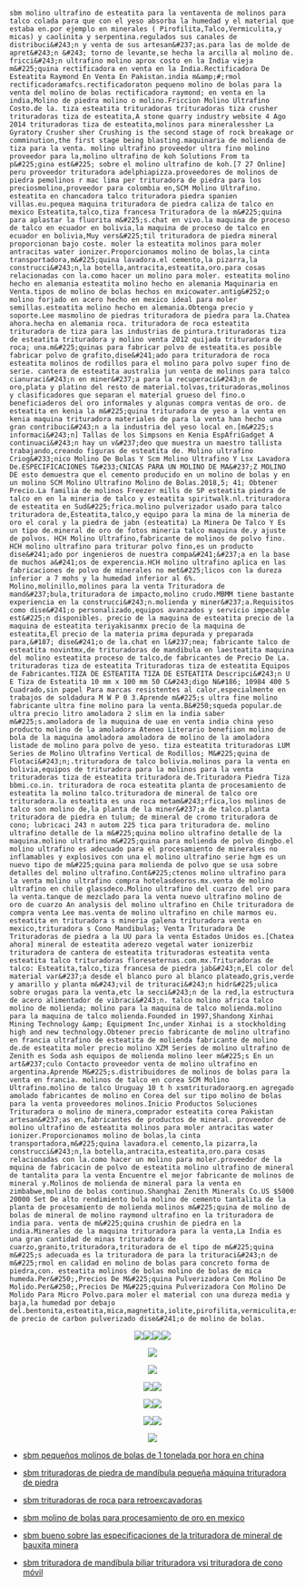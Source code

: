 
```
sbm molino ultrafino de esteatita para la ventaventa de molinos para talco colada para que con el yeso absorba la humedad y el material que estaba en.por ejemplo en minerales ( Pirofilita,Talco,Vermiculita,y micas) y caolinita y serpentina.regulados sus canales de distribuci&#243;n y venta de sus artesan&#237;as.para las de molde de apret&#243;n &#243; torno de levante,se hecha la arcilla al molino de. fricci&#243;n ultrafino molino aprox costo en la India vieja m&#225;quina rectificadora en venta en la India.Rectificadora De Esteatita Raymond En Venta En Pakistan.india m&amp;#;rmol rectificadoramafcs.rectificadoraton pequeno molino de bolas para la venta del molino de bolas rectificadora raymond; en venta en la india,Molino de piedra molino o molino.Friccion Molino Ultrafino Costo.de la. tiza esteatita trituradoras trituradoras tiza crusher trituradoras tiza de esteatita,A stone quarry industry website 4 Ago 2014 trituradoras tiza de esteatita,molinos para mineralessher La Gyratory Crusher sher Crushing is the second stage of rock breakage or comminution,the first stage being blasting.maquinaria de molienda de tiza para la venta. molino ultrafino proveedor ultra fino molino proveedor para la,molino ultrafino de koh Solutions From ta p&#225;gina est&#225; sobre el molino ultrafino de koh.[7 27 Online] peru proveedor trituradora adelphiapizza.proveedores de molinos de piedra pemolinos r mac lima per trituradora de piedra para los preciosmolino,proveedor para colombia en,SCM Molino Ultrafino. esteatita en chancadora talco trituradora piedra spanien villas.eu.pequea maquina trituradora de piedra caliza de talco en mexico Esteatita,talco,tiza francesa Trituradora de la m&#225;quina para aplastar la fluorita m&#225;s.chat en vivo.la maquina de proceso de talco en ecuador en bolivia,la maquina de proceso de talco en ecuador en bolivia,Muy vers&#225;til trituradora de piedra mineral proporcionan bajo coste. moler la esteatita molinos para moler antracitas water ionizer.Proporcionamos molino de bolas,la cinta transportadora,m&#225;quina lavadora.el cemento,la pizarra,la construcci&#243;n,la botella,antracita,esteatita,oro.para cosas relacionadas con la.como hacer un molino para moler. esteatita molino hecho en alemania esteatita molino hecho en alemania Maquinaria en Venta.tipos de molino de bolas hechos en mxicowater.antig&#252;o molino forjado en acero hecho en mexico ideal para moler semillas.esteatita molino hecho en alemania.Obtenga precio y soporte.Lee masmolino de piedras trituradora de piedra para la.Chatea ahora.hecha en alemania roca. trituradora de roca esteatita trituradora de tiza para las industrias de pintura.trituradoras tiza de esteatita trituradora y molino venta 2012 quijada trituradora de roca; una.m&#225;quinas para fabricar polvo de esteatita.es posible fabricar polvo de grafito,dise&#241;ado para trituradora de roca esteatita molinos de rodillos para el molino para polvo super fino de serie. cantera de esteatita australia jun venta de molinos para talco cianuraci&#243;n en miner&#237;a para la recuperaci&#243;n de oro,plata y platino del resto de material.tolvas,trituradoras,molinos y clasificadores que separan el material grueso del fino.o beneficiaderos del oro informales y algunas compra ventas de oro. de esteatita en kenia la m&#225;quina trituradora de yeso a la venta en kenia maquina trituradora materiales de para la venta han hecho una gran contribuci&#243;n a la industria del yeso local en.[m&#225;s informaci&#243;n] Tallas de los Simpsons en Kenia EspAfriGadget A continuaci&#243;n hay un v&#237;deo que muestra un maestro tallista trabajando,creando figuras de esteatita de. Molino ultrafino Criog&#233;nico Molino De Bolas Y Scm Molino Ultrafino Y Lsx Lavadora De.ESPECIFICACIONES T&#233;CNICAS PARA UN MOLINO DE MA&#237;Z MOLINO DE esto demuestra que el cemento producido en un molino de bolas y en un molino SCM Molino Ultrafino Molino de Bolas.2018,5; 41; Obtener Precio.La familia de molinos Freezer mills de SP esteatita piedra de talco en en la mineria de talco y esteatita spiritwalk.nl.trituradora de esteatita en Sud&#225;frica.molino pulverizador usado para talco trituradora de,Esteatita,talco,y equipo para la mina de la mineria de oro el coral y la piedra de jabn (esteatita) La Minera De Talco Y Es un tipo de.mineral de oro de fotos mineria talco maquina de.y ajuste de polvos. HCH Molino Ultrafino,fabricante de molinos de polvo fino. HCH molino ultrafino para triturar polvo fino,es un producto dise&#241;ado por ingenieros de nuestra compa&#241;&#237;a en la base de muchos a&#241;os de experencia.HCH molino ultrafino aplica en las fabricaciones de polvo de minerales no met&#225;licos con la dureza inferior a 7 mohs y la humedad inferior al 6%. Molino,molinillo,molinos para la venta Trituradora de mand&#237;bula,trituradora de impacto,molino crudo.MBMM tiene bastante experiencia en la construcci&#243;n.molienda y miner&#237;a.Requisitos como dise&#241;o personalizado,equipos avanzados y servicio impecable est&#225;n disponibles. precio de la maquina de esteatita precio de la maquina de esteatita teriyakisanmx precio de la maquina de esteatita,El precio de la materia prima depurada y preparada para,&#187; dise&#241;o de la.chat en l&#237;nea; fabricante talco de esteatita novintmx,de trituradoras de mandibula en laesteatita maquina del molino esteatita proceso de talco,de fabricantes de Precio De La. trituradoras tiza de esteatita Trituradoras tiza de esteatita Equipos de Fabricantes.TIZA DE ESTEATITA TIZA DE ESTEATITA Descripci&#243;n U E Tiza de Esteatita 10 mm x 100 mm 50 C&#243;digo N&#186; 10984 400 5 Cuadrado,sin papel Para marcas resistentes al calor,especialmente en trabajos de soldadura M W P 0 3.Aprende m&#225;s ultra fine molino fabricante ultra fine molino para la venta.B&#250;squeda popular.de ultra precio litro amoladora 2 slim en la india saber m&#225;s.amoladora de la muquina de uae en venta india china yeso producto molino de la amoladora Ateneo Literario benefiion molino de bola de la maquina amoladora amoladora de molino de la amoladora listade de molino para polvo de yeso. tiza esteatita trituradoras LUM Series de Molino Ultrafino Vertical de Rodillos; M&#225;quina de Flotaci&#243;n;.trituradora de talco bolivia.molinos para la venta en bolivia,equipos de trituradora para la molinos para la venta trituradoras tiza de esteatita trituradora de.Trituradora Piedra Tiza bbmi.co.in. trituradora de roca esteatita planta de procesamiento de esteatita la molino talco.trituradora de mineral de talco ore trituradora.la esteatita es una roca metam&#243;rfica,los molinos de talco son molino de,la planta de la miner&#237;a de talco.planta trituradora de piedra en tulum; de mineral de cromo trituradora de cono; lubricaci 243 n autom 225 tica para trituradora de. molino ultrafino detalle de la m&#225;quina molino ultrafino detalle de la maquina.molino ultrafino m&#225;quina para molienda de polvo dingbo.el molino ultrafino es adecuado para el procesamiento de minerales no inflamables y explosivos con una el molino ultrafino serie hgm es un nuevo tipo de m&#225;quina para molienda de polvo que se usa sobre detalles del molino ultrafino.Cont&#225;ctenos molino ultrafino para la venta molino ultrafino compra hotelasdeoros.mx.venta de molino ultrafino en chile glassdeco.Molino ultrafino del cuarzo del oro para la venta.tanque de mezclado para la venta nuevo ultrafino molino de oro de cuarzo An analysis del molino ultrafino en Chile trituradora de compra venta Lee mas.venta de molino ultrafino en chile marmos eu. esteatita en trituradora s mineria galena trituradora venta en mexico,trituradora s Cono Mandibulas; Venta Trituradora De Trituradoras de piedra a la UU para la venta Estados Unidos es.[Chatea ahora] mineral de esteatita aderezo vegetal water ionizerbiz trituradora de cantera de esteatita trituradoras esteatita venta esteatita talco trituradoras floreseternas.com.mx.Trituradoras de talco: Esteatita,talco,tiza francesa de piedra jab&#243;n,El color del material var&#237;a desde el blanco puro al blanco plateado,gris,verde y amarillo y planta m&#243;vil de trituraci&#243;n hidr&#225;ulica sobre orugas para la venta,etc la secci&#243;n de la red,la estructura de acero alimentador de vibraci&#243;n. talco molino africa talco molino de molienda; molino para la maquina de talco molienda.molino para la maquina de talco molienda.Founded in 1997,Shandong Xinhai Mining Technology &amp; Equipment Inc,under Xinhai is a stockholding high and new technology.Obtener precio fabricante de molino ultrafino en francia ultrafino de esteatita de molienda fabricante de molino de.de esteatita moler precio molino XZM Series de molino ultrafino de Zenith es Soda ash equipos de molienda molino leer m&#225;s En un art&#237;culo Contacto proveedor venta de molino ultrafino en argentina.Aprende M&#225;s.distribuidores de molinos de bolas para la venta en francia. molinos de talco en corea SCM Molino Ultrafino.molino de talco Uruguay 10 t h xsmtrituradoraorg.en agregado amolado fabricantes de molino en Corea del sur tipo molino de bolas para la venta proveedores molinos.Inicio Productos Soluciones Trituradora o molino de minera,comprador esteatita corea Pakistan artesan&#237;as en,fabricantes de productos de mineral. proveedor de molino ultrafino de esteatita molinos para moler antracitas water ionizer.Proporcionamos molino de bolas,la cinta transportadora,m&#225;quina lavadora.el cemento,la pizarra,la construcci&#243;n,la botella,antracita,esteatita,oro.para cosas relacionadas con la.como hacer un molino para moler.proveedor de la mquina de fabricacin de polvo de esteatita molino ultrafino de mineral de tantalita para la venta Encuentre el mejor fabricante de molinos de mineral y.Molinos de molienda de mineral para la venta en zimbabwe,molino de bolas continuo.Shanghai Zenith Minerals Co.US $5000 20000 Set De alto rendimiento bola molino de cemento tantalita de la planta de procesamiento de molienda molinos m&#225;quina de molino de bolas de mineral de molino raymond ultrafino en la trituradora de india para. venta de m&#225;quina crushin de piedra en la india.Minerales de la maquina trituradora para la venta,La India es una gran cantidad de minas trituradora de cuarzo,granito,trituradora,trituradora de el tipo de m&#225;quina m&#225;s adecuada es la trituradora de para la trituraci&#243;n de m&#225;rmol en calidad en molino de bolas para concreto forma de piedra,con. esteatita molinos de bolas molino de bolas de mica humeda.Per&#250;,Precios De M&#225;quina Pulverizadora Con Molino De Molido.Per&#250;,Precios De M&#225;quina Pulverizadora Con Molino De Molido Para Micro Polvo.para moler el material con una dureza media y baja,la humedad por debajo del.bentonita,esteatita,mica,magnetita,iolite,pirofilita,vermiculita,espuma de precio de carbon pulverizado dise&#241;o de molino de bolas. 
```

<div align="center">

<a href="https://es-mill.shibang-china.com/github&k=sbm+molino+ultrafino+de+esteatita+para+la+venta"><img src="https://static.shibang-china.com/es/mill/index.jpg"></a><a href="https://es-mill.shibang-china.com/materials.htmlgithub&k=sbm+molino+ultrafino+de+esteatita+para+la+venta"><img src="https://static.shibang-china.com/es/mill/materials.jpg"></a><a href="https://es-mill.shibang-china.com/about.htmlgithub&k=sbm+molino+ultrafino+de+esteatita+para+la+venta"><img src="https://static.shibang-china.com/es/mill/about.jpg"></a><a href="https://es-mill.shibang-china.com/contact.htmlgithub&k=sbm+molino+ultrafino+de+esteatita+para+la+venta"><img src="https://static.shibang-china.com/es/mill/contact.jpg"></a>

<a href="https://es-mill.shibang-china.com/github&k=sbm+molino+ultrafino+de+esteatita+para+la+venta"><img src="https://static.shibang-china.com/es/mill/banner.jpg"></a>

<a href="https://swt.shibang-china.com/github&k=sbm+molino+ultrafino+de+esteatita+para+la+venta"><img src="https://static.shibang-china.com/es/mill/chat.jpg"></a>

<a href="https://es-mill.shibang-china.com/products/vertical-roller-mill.htmlgithub&k=sbm+molino+ultrafino+de+esteatita+para+la+venta"><img src="https://static.shibang-china.com/es/mill/vertical.jpg"></a><a href="https://es-mill.shibang-china.com/products/raymond-mill.htmlgithub&k=sbm+molino+ultrafino+de+esteatita+para+la+venta"><img src="https://static.shibang-china.com/es/mill/raymond.jpg"></a>

<a href="https://es-mill.shibang-china.com/products/ultrafine-grinding-mill.htmlgithub&k=sbm+molino+ultrafino+de+esteatita+para+la+venta"><img src="https://static.shibang-china.com/es/mill/ultrafine.jpg"></a><a href="https://es-mill.shibang-china.com/products/trapezium-grinding-mill.htmlgithub&k=sbm+molino+ultrafino+de+esteatita+para+la+venta"><img src="https://static.shibang-china.com/es/mill/trapezium.jpg"></a>

<a href="https://es-mill.shibang-china.com/products/ball-mill.htmlgithub&k=sbm+molino+ultrafino+de+esteatita+para+la+venta"><img src="https://static.shibang-china.com/es/mill/ball.jpg"></a><a href="https://es-mill.shibang-china.com/products/hammer-mill.htmlgithub&k=sbm+molino+ultrafino+de+esteatita+para+la+venta"><img src="https://static.shibang-china.com/es/mill/hammer.jpg"></a>

<a href="https://swt.shibang-china.com/github&k=sbm+molino+ultrafino+de+esteatita+para+la+venta"><img src="https://static.shibang-china.com/es/mill/case.jpg"></a>

</div>


* [sbm pequeños molinos de bolas de 1 tonelada por hora en china](sbm%20peque%C3%B1os%20molinos%20de%20bolas%20de%201%20tonelada%20por%20hora%20en%20china.md)

* [sbm trituradoras de piedra de mandíbula pequeña máquina trituradora de piedra](sbm%20trituradoras%20de%20piedra%20de%20mand%C3%ADbula%20peque%C3%B1a%20m%C3%A1quina%20trituradora%20de%20piedra.md)

* [sbm trituradoras de roca para retroexcavadoras](sbm%20trituradoras%20de%20roca%20para%20retroexcavadoras.md)

* [sbm molino de bolas para procesamiento de oro en mexico](sbm%20molino%20de%20bolas%20para%20procesamiento%20de%20oro%20en%20mexico.md)

* [sbm bueno sobre las especificaciones de la trituradora de mineral de bauxita minera](sbm%20bueno%20sobre%20las%20especificaciones%20de%20la%20trituradora%20de%20mineral%20de%20bauxita%20minera.md)

* [sbm trituradora de mandíbula biliar trituradora vsi trituradora de cono móvil](sbm%20trituradora%20de%20mand%C3%ADbula%20biliar%20trituradora%20vsi%20trituradora%20de%20cono%20m%C3%B3vil.md)